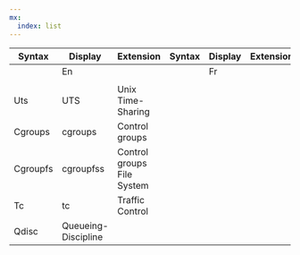 ```yaml
---
mx:
  index: list
---
```




|Syntax|Display|Extension|Syntax|Display|Extension
|-|-|-|-|-|-|
||En|||Fr||
||
|Uts|UTS|Unix Time-Sharing|||
|Cgroups|cgroups|Control groups|||
|Cgroupfs|cgroupfss|Control groups File System|||
|Tc|tc|Traffic Control|||
|Qdisc|Queueing-Discipline||||

